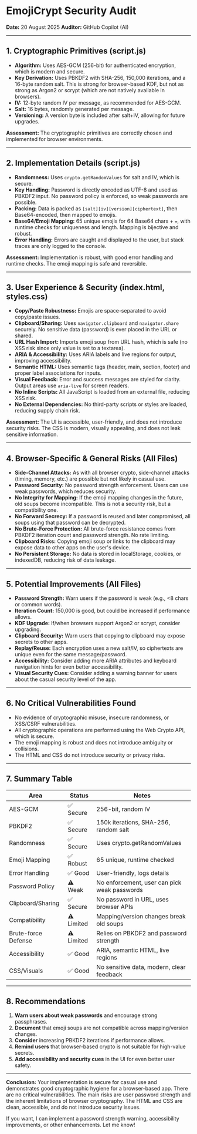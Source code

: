 # EmojiCrypt Security Audit

**Date:** 20 August 2025
**Auditor:** GitHub Copilot (AI)

---

## 1. Cryptographic Primitives (script.js)

- **Algorithm:** Uses AES-GCM (256-bit) for authenticated encryption, which is modern and secure.
- **Key Derivation:** Uses PBKDF2 with SHA-256, 150,000 iterations, and a 16-byte random salt. This is strong for browser-based KDF, but not as strong as Argon2 or scrypt (which are not natively available in browsers).
- **IV:** 12-byte random IV per message, as recommended for AES-GCM.
- **Salt:** 16 bytes, randomly generated per message.
- **Versioning:** A version byte is included after salt+IV, allowing for future upgrades.

**Assessment:** The cryptographic primitives are correctly chosen and implemented for browser environments.

---

## 2. Implementation Details (script.js)

- **Randomness:** Uses `crypto.getRandomValues` for salt and IV, which is secure.
- **Key Handling:** Password is directly encoded as UTF-8 and used as PBKDF2 input. No password policy is enforced, so weak passwords are possible.
- **Packing:** Data is packed as `[salt][iv][version][ciphertext]`, then Base64-encoded, then mapped to emojis.
- **Base64/Emoji Mapping:** 65 unique emojis for 64 Base64 chars + `=`, with runtime checks for uniqueness and length. Mapping is bijective and robust.
- **Error Handling:** Errors are caught and displayed to the user, but stack traces are only logged to the console.

**Assessment:** Implementation is robust, with good error handling and runtime checks. The emoji mapping is safe and reversible.

---

## 3. User Experience & Security (index.html, styles.css)

- **Copy/Paste Robustness:** Emojis are space-separated to avoid copy/paste issues.
- **Clipboard/Sharing:** Uses `navigator.clipboard` and `navigator.share` securely. No sensitive data (password) is ever placed in the URL or shared.
- **URL Hash Import:** Imports emoji soup from URL hash, which is safe (no XSS risk since only value is set to a textarea).
- **ARIA & Accessibility:** Uses ARIA labels and live regions for output, improving accessibility.
- **Semantic HTML:** Uses semantic tags (header, main, section, footer) and proper label associations for inputs.
- **Visual Feedback:** Error and success messages are styled for clarity. Output areas use `aria-live` for screen readers.
- **No Inline Scripts:** All JavaScript is loaded from an external file, reducing XSS risk.
- **No External Dependencies:** No third-party scripts or styles are loaded, reducing supply chain risk.

**Assessment:** The UI is accessible, user-friendly, and does not introduce security risks. The CSS is modern, visually appealing, and does not leak sensitive information.

---

## 4. Browser-Specific & General Risks (All Files)

- **Side-Channel Attacks:** As with all browser crypto, side-channel attacks (timing, memory, etc.) are possible but not likely in casual use.
- **Password Security:** No password strength enforcement. Users can use weak passwords, which reduces security.
- **No Integrity for Mapping:** If the emoji mapping changes in the future, old soups become incompatible. This is not a security risk, but a compatibility one.
- **No Forward Secrecy:** If a password is reused and later compromised, all soups using that password can be decrypted.
- **No Brute-Force Protection:** All brute-force resistance comes from PBKDF2 iteration count and password strength. No rate limiting.
- **Clipboard Risks:** Copying emoji soup or links to the clipboard may expose data to other apps on the user's device.
- **No Persistent Storage:** No data is stored in localStorage, cookies, or indexedDB, reducing risk of data leakage.

---

## 5. Potential Improvements (All Files)

- **Password Strength:** Warn users if the password is weak (e.g., <8 chars or common words).
- **Iteration Count:** 150,000 is good, but could be increased if performance allows.
- **KDF Upgrade:** If/when browsers support Argon2 or scrypt, consider upgrading.
- **Clipboard Security:** Warn users that copying to clipboard may expose secrets to other apps.
- **Replay/Reuse:** Each encryption uses a new salt/IV, so ciphertexts are unique even for the same message/password.
- **Accessibility:** Consider adding more ARIA attributes and keyboard navigation hints for even better accessibility.
- **Visual Security Cues:** Consider adding a warning banner for users about the casual security level of the app.

---

## 6. No Critical Vulnerabilities Found

- No evidence of cryptographic misuse, insecure randomness, or XSS/CSRF vulnerabilities.
- All cryptographic operations are performed using the Web Crypto API, which is secure.
- The emoji mapping is robust and does not introduce ambiguity or collisions.
- The HTML and CSS do not introduce security or privacy risks.

---

## 7. Summary Table

| Area                | Status     | Notes                                        |
| ------------------- | ---------- | -------------------------------------------- |
| AES-GCM             | ✅ Secure  | 256-bit, random IV                           |
| PBKDF2              | ✅ Secure  | 150k iterations, SHA-256, random salt        |
| Randomness          | ✅ Secure  | Uses crypto.getRandomValues                  |
| Emoji Mapping       | ✅ Robust  | 65 unique, runtime checked                   |
| Error Handling      | ✅ Good    | User-friendly, logs details                  |
| Password Policy     | ⚠️ Weak    | No enforcement, user can pick weak passwords |
| Clipboard/Sharing   | ✅ Secure  | No password in URL, uses browser APIs        |
| Compatibility       | ⚠️ Limited | Mapping/version changes break old soups      |
| Brute-force Defense | ⚠️ Limited | Relies on PBKDF2 and password strength       |
| Accessibility       | ✅ Good    | ARIA, semantic HTML, live regions            |
| CSS/Visuals         | ✅ Good    | No sensitive data, modern, clear feedback    |

---

## 8. Recommendations

1. **Warn users about weak passwords** and encourage strong passphrases.
2. **Document** that emoji soups are not compatible across mapping/version changes.
3. **Consider** increasing PBKDF2 iterations if performance allows.
4. **Remind users** that browser-based crypto is not suitable for high-value secrets.
5. **Add accessibility and security cues** in the UI for even better user safety.

---

**Conclusion:**
Your implementation is secure for casual use and demonstrates good cryptographic hygiene for a browser-based app. There are no critical vulnerabilities. The main risks are user password strength and the inherent limitations of browser cryptography. The HTML and CSS are clean, accessible, and do not introduce security issues.

If you want, I can implement a password strength warning, accessibility improvements, or other enhancements. Let me know!

